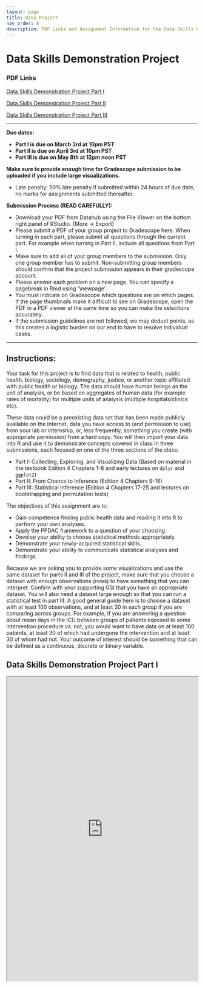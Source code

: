 ```yaml
---
layout: page
title: Data Project
nav_order: 8
description: PDF Links and Assignment Information for the Data Skills Demonstration Project
---
```


# Data Skills Demonstration Project

### PDF Links 

[Data Skills Demonstration Project Part I](https://ph142-ucb.github.io/sp23/src/dp/part1-instructions_sp23.pdf)  

[Data Skills Demonstration Project Part II](https://ph142-ucb.github.io/sp23/src/dp/part2-instructions_sp23.pdf)  

[Data Skills Demonstration Project Part III](https://ph142-ucb.github.io/sp23/src/dp/part3-instructions_sp23.pdf)  

<hr>

**Due dates:** 

- **Part I is due on March 3rd at 10pm PST**
- **Part II is due on April 3rd at 10pm PST**
- **Part III is due on May 8th at 12pm noon PST**

**Make sure to provide enough time for Gradescope submission to be uploaded if you include large visualizations.**

* Late penalty: 50% late penalty if submitted within 24 hours of due date, no marks for assignments submitted thereafter.

**Submission Process (READ CAREFULLY):**

* Download your PDF from Datahub using the File Viewer on the bottom right panel of RStudio. (More -> Export) 
* Please submit a PDF of your group project to Gradescope here. When turning in each part, please
submit all questions through the current part. For example when turning in Part II, include all
questions from Part I.
* Make sure to add all of your group members to the submission. Only one group member has to submit. Non-submitting group members should confirm that the project submission appears in their gradescope account.  
* Please answer each problem on a new page. You can specify a pagebreak in Rmd using '\\newpage'.
* You must indicate on Gradescope which questions are on which pages. If the page thumbnails make it difficult to see on Gradescope, open the PDF in a PDF viewer at the same time so you can make the selections accurately.
* If the submission guidelines are not followed, we may deduct points, as this creates a logistic burden on our end to have to resolve individual cases.


------- 

## Instructions:

Your task for this project is to find data that is related to health, public health, biology, sociology, demography, justice, or another topic affiliated with public health or biology. The data should have human beings as the unit of analysis, or be based on aggregates of human data (for example rates of mortality) for multiple units of analysis (multiple hospitals/clinics etc).  

These data could be a preexisting data set that has been made publicly available on the Internet, data you have access to (and permission to use) from your lab or internship, or, less frequently, something you create (with appropriate permission) from a hard copy. You will then import your data into R and use it to demonstrate concepts covered in class in three submissions, each focused on one of the three sections of the class:

* Part I: Collecting, Exploring, and Visualizing Data (Based on material in the textbook Edition 4 Chapters 1-8 and early lectures on `dplyr` and `ggplot2`)
* Part II: From Chance to Inference (Edition 4 Chapters 9-16)
* Part III: Statistical Inference (Edition 4 Chapters 17-25 and lectures on bootstrapping and permutation tests)


The objectives of this assignment are to:

* Gain competence finding public health data and reading it into R to perform your own analyses.
* Apply the PPDAC framework to a question of your choosing.
* Develop your ability to choose statistical methods appropriately.
* Demonstrate your newly-acquired statistical skills.
* Demonstrate your ability to communicate statistical analyses and findings.

Because we are asking you to provide some visualizations and use the same dataset for parts II and III of the project, make sure that you choose a dataset with enough  observations (rows) to have something that you can interpret.  Confirm with your supporting GSI that you have an appropriate dataset.  You will also need a dataset large enough so that you can run a statistical test in part III.  A good general guide here is to choose a dataset with at least 100 observations, and at least 30 in each group if you are comparing across groups.  For example, if you are answering a question about mean days in the ICU between groups of patients exposed to some intervention procedure vs. not, you would want to have data on at least 100 patients, at least 30 of which had undergone the intervention and at least 30 of whom had not.  Your outcome of interest should be something that can be defined as a continuous, discrete or binary variable.  

## Data Skills Demonstration Project Part I

<iframe src="https://ph142-ucb.github.io/sp23/src/dp/part1-instructions_sp23.pdf" width="100%" height="800"></iframe>
